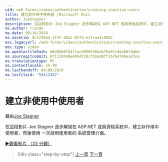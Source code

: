 ```yaml
---
uid: web-forms/videos/authentication/creating-inactive-users
title: 建立非作用中使用者 |Microsoft Docs
author: JoeStagner
description: 在這段影片 Joe Stagner 逐步解說在 ASP.NET 成員資格系統中，建立非作用中使用者，然後使用 啟用使用者的 系統管理介面...
ms.author: riande
ms.date: 09/16/2010
ms.assetid: dc572644-1f4f-40a2-8173-e17caa3c8582
msc.legacyurl: /web-forms/videos/authentication/creating-inactive-users
msc.type: video
ms.openlocfilehash: d0d9bb0f6471acd996530eab76a97cda2667dabd
ms.sourcegitcommit: 0f1119340e4464720cfd16d0ff15764746ea1fea
ms.translationtype: MT
ms.contentlocale: zh-TW
ms.lasthandoff: 04/09/2019
ms.locfileid: "59413382"
---
```

# <a name="creating-inactive-users"></a>建立非使用中使用者

藉由[Joe Stagner](https://github.com/JoeStagner)

在這段影片 Joe Stagner 逐步解說在 ASP.NET 成員資格系統中，建立非作用中使用者，然後使用 一次啟用使用者的 系統管理介面。

[&#9654;觀看影片 （23 分鐘）](https://channel9.msdn.com/Blogs/ASP-NET-Site-Videos/creating-inactive-users)

> [!div class="step-by-step"]
> [上一頁](simple-web-service-authentication.md)
> [下一頁](sql-injection-defense.md)
